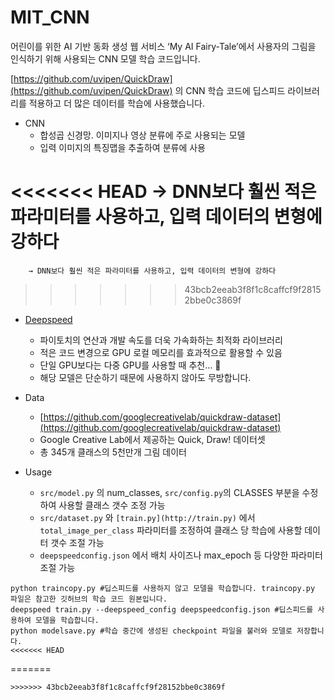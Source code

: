 # MIT_CNN
어린이를 위한 AI 기반 동화 생성 웹 서비스 ‘My AI Fairy-Tale’에서 사용자의 그림을 인식하기 위해 사용되는 CNN 모델 학습 코드입니다.

[https://github.com/uvipen/QuickDraw](https://github.com/uvipen/QuickDraw) 의 CNN 학습 코드에 딥스피드 라이브러리를 적용하고 더 많은 데이터를 학습에 사용했습니다.

- CNN
    - 합성곱 신경망. 이미지나 영상 분류에 주로 사용되는 모델
    - 입력 이미지의 특징맵을 추출하여 분류에 사용
        
<<<<<<< HEAD
        → DNN보다 훨씬 적은 파라미터를 사용하고, 입력 데이터의 변형에 강하다
=======
        → DNN보다 훨씬 적은 파라미터를 사용하고, 입력 데이터의 변형에 강하다 
>>>>>>> 43bcb2eeab3f8f1c8caffcf9f28152bbe0c3869f
        
- [Deepspeed](https://github.com/microsoft/DeepSpeed)
    - 파이토치의 연산과 개발 속도를 더욱 가속화하는 최적화 라이브러리
    - 적은 코드 변경으로 GPU 로컬 메모리를 효과적으로 활용할 수 있음
    - 단일 GPU보다는 다중 GPU를 사용할 때 추천… ****🥲****
    - 해당 모델은 단순하기 때문에 사용하지 않아도 무방합니다.
- Data
    - [https://github.com/googlecreativelab/quickdraw-dataset](https://github.com/googlecreativelab/quickdraw-dataset)
    - Google Creative Lab에서 제공하는 Quick, Draw! 데이터셋
    - 총 345개 클래스의 5천만개 그림 데이터
    
- Usage
    - `src/model.py` 의 num_classes, `src/config.py`의 CLASSES 부분을 수정하여 사용할 클래스 갯수 조정 가능
    - `src/dataset.py` 와 `[train.py](http://train.py)` 에서 `total_image_per_class` 파라미터를 조정하여 클래스 당 학습에 사용할 데이터 갯수 조절 가능
    - `deepspeedconfig.json` 에서 배치 사이즈나 max_epoch 등 다양한 파라미터 조절 가능

```
python traincopy.py #딥스피드를 사용하지 않고 모델을 학습합니다. traincopy.py 파일은 참고한 깃허브의 학습 코드 원본입니다.
deepspeed train.py --deepspeed_config deepspeedconfig.json #딥스피드를 사용하여 모델을 학습합니다.
python modelsave.py #학습 중간에 생성된 checkpoint 파일을 불러와 모델로 저장합니다.
<<<<<<< HEAD
```
=======
```
>>>>>>> 43bcb2eeab3f8f1c8caffcf9f28152bbe0c3869f
